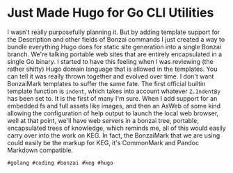 # Just Made Hugo for Go CLI Utilities

I wasn't really purposefully planning it. But by adding template support
for the Description and other fields of Bonzai commands I just created a
way to bundle everything Hugo does for static site generation into a
single Bonzai branch. We're talking portable web sites that are entirely
encapsulated in a single Go binary. I started to have this feeling when
I was reviewing (the rather shitty) Hugo domain language that is allowed
in the templates. You can tell it was really thrown together and evolved
over time. I don't want BonzaiMark templates to suffer the same fate.
The first official builtin template function is `indent`, which takes
into account whatever `Z.IndentBy` has been set to. It is the first of
many I'm sure. When I add support for an embedded fs and full assets
like images, and then an AsWeb of some kind allowing the configuration
of help output to launch the local web browser, well at that point,
we'll have web servers in a bonzai tree, portable, encapsulated trees of
knowledge, which reminds me, all of this would easily carry over into
the work on KEG. In fact, the BonzaiMark that we are using could easily
be the markup for KEG, it's CommonMark and Pandoc Markdown compatible.

    #golang #coding #bonzai #keg #hugo
